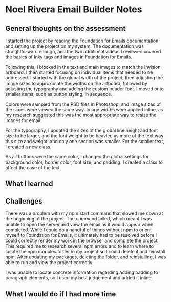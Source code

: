 # Noel Rivera Email Builder Notes

## General thoughts on the assessment

I started the project by reading the Foundation for Emails documentation and setting up the project on my system. The documentation was straightforward enough, and the two additional videos I reviewed covered the basics of Inky tags and images in Foundation for Emails.

Following this, I blocked in the text and main images to match the Invision artboard. I then started focusing on individual items that needed to be addressed. I started with the global width of the project, then adjusting the image sizes to approximate the widths on the artboard, followed by adjusting the typography and adding the custom header font. I moved onto smaller items, such as button styling, in sequence.

Colors were sampled from the PSD files in Photoshop, and image sizes of the slices were viewed the same way. Image widths were applied inline, as my research suggested this was the most appropriate way to resize the images for email.

For the typography, I updated the sizes of the global line height and font size to be larger, and the font weight to be heavier, as more of the text was this size and weight, and only one section was smaller. For the smaller text, I created a new class.

As all buttons were the same color, I changed the global settings for background color, border color, font size, and padding. I created a class to affect the case of the text.

## What I learned

## Challenges

There was a problem with my npm start command that slowed me down at the beginning of the project. The command failed, which meant I was unable to open the server and view the email as it would appear when completed. While I could do a handful of things without npm to orient myself to Foundation for Emails, it ultimately had to be resolved before I could correctly render my work in the browser and complete the project. This required me to research several npm errors and to learn where to locate the npm modules folder in my project so I could delete it and reinstall npm. After updating my packages, deleting the folder, and reinstalling, I was able to run and view the project correctly.

I was unable to locate concrete information regarding adding padding to paragraph elements, so I used my best judgement and added it inline.

## What I would do if I had more time

